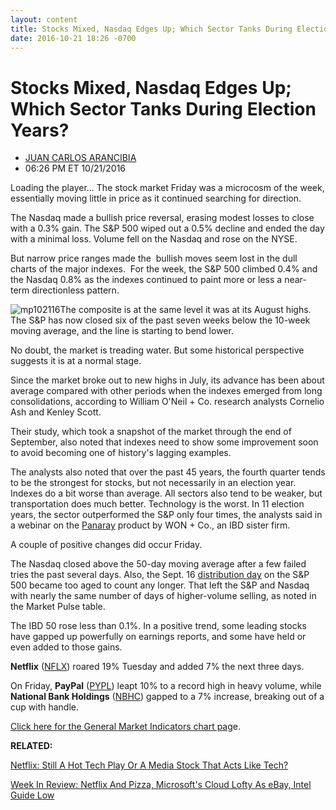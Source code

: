 ```yaml
---
layout: content
title: Stocks Mixed, Nasdaq Edges Up; Which Sector Tanks During Election Years?
date: 2016-10-21 18:26 -0700
---
```



Stocks Mixed, Nasdaq Edges Up; Which Sector Tanks During Election Years?
=========================================================================




* [JUAN CARLOS ARANCIBIA](https://www.investors.com/author/arancibiaj/ "Posts by JUAN CARLOS ARANCIBIA")
* 06:26 PM ET 10/21/2016




Loading the player...
The stock market Friday was a microcosm of the week, essentially moving little in price as it continued searching for direction.


The Nasdaq made a bullish price reversal, erasing modest losses to close with a 0.3% gain. The S&P 500 wiped out a 0.5% decline and ended the day with a minimal loss. Volume fell on the Nasdaq and rose on the NYSE.


But narrow price ranges made the  bullish moves seem lost in the dull charts of the major indexes.  For the week, the S&P 500 climbed 0.4% and the Nasdaq 0.8% as the indexes continued to paint more or less a near-term directionless pattern.


![mp102116](https://www.investors.com/wp-content/uploads/2016/10/MP102116-195x300.png)The composite is at the same level it was at its August highs. The S&P has now closed six of the past seven weeks below the 10-week moving average, and the line is starting to bend lower.


No doubt, the market is treading water. But some historical perspective suggests it is at a normal stage.


Since the market broke out to new highs in July, its advance has been about average compared with other periods when the indexes emerged from long consolidations, according to William O'Neil + Co. research analysts Cornelio Ash and Kenley Scott.


Their study, which took a snapshot of the market through the end of September, also noted that indexes need to show some improvement soon to avoid becoming one of history's lagging examples.


The analysts also noted that over the past 45 years, the fourth quarter tends to be the strongest for stocks, but not necessarily in an election year. Indexes do a bit worse than average. All sectors also tend to be weaker, but transportation does much better. Technology is the worst. In 11 election years, the sector outperformed the S&P only four times, the analysts said in a webinar on the [Panaray](http://www.panaray.com) product by WON + Co., an IBD sister firm.


A couple of positive changes did occur Friday.


The Nasdaq closed above the 50-day moving average after a few failed tries the past several days. Also, the Sept. 16 [distribution day](http://education.investors.com/lesson.aspx?id=735759&sourceid=735764) on the S&P 500 became too aged to count any longer. That left the S&P and Nasdaq with nearly the same number of days of higher-volume selling, as noted in the Market Pulse table.


The IBD 50 rose less than 0.1%. In a positive trend, some leading stocks have gapped up powerfully on earnings reports, and some have held or even added to those gains.


**Netflix** ([NFLX](https://research.investors.com/quote.aspx?symbol=NFLX)) roared 19% Tuesday and added 7% the next three days.


On Friday, **PayPal** ([PYPL](https://research.investors.com/quote.aspx?symbol=PYPL)) leapt 10% to a record high in heavy volume, while **National Bank Holdings** ([NBHC](https://research.investors.com/quote.aspx?symbol=NBHC)) gapped to a 7% increase, breaking out of a cup with handle.


[Click here for the General Market Indicators chart pag](https://www.investors.com/wp-content/uploads/2016/10/GMI_102416.pdf)e.


**RELATED:**


[Netflix: Still A Hot Tech Play Or A Media Stock That Acts Like Tech?](https://www.investors.com/news/netflix-hot-tech-play-or-studio/)


[Week In Review: Netflix And Pizza, Microsoft's Cloud Lofty As eBay, Intel Guide Low](https://www.investors.com/news/week-in-review-netflix-and-pizza-microsofts-cloud-lofty-as-ebay-intel-guide-low/) 




